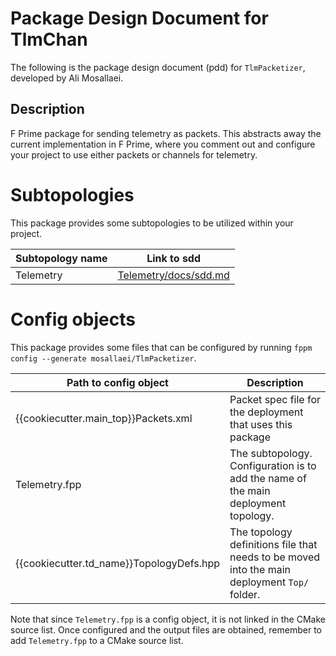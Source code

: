 # Package Design Document for TlmChan

The following is the package design document (pdd) for `TlmPacketizer`, developed by Ali Mosallaei. 

## Description

F Prime package for sending telemetry as packets. This abstracts away the current implementation in F Prime, where you comment out and configure your project to use either packets or channels for telemetry. 

# Subtopologies

This package provides some subtopologies to be utilized within your project.

| Subtopology name | Link to sdd   |
| ---------------- | ------------- |
| Telemetry    | [Telemetry/docs/sdd.md](../Telemetry/docs/sdd.md) |

# Config objects

This package provides some files that can be configured by running `fppm config --generate mosallaei/TlmPacketizer`.

| Path to config object | Description                    |
| --------------------- | ------------------------------ |
| {{cookiecutter.main_top}}Packets.xml | Packet spec file for the deployment that uses this package  |
| Telemetry.fpp   | The subtopology. Configuration is to add the name of the main deployment topology. |
| {{cookiecutter.td_name}}TopologyDefs.hpp   | The topology definitions file that needs to be moved into the main deployment `Top/` folder. |

Note that since `Telemetry.fpp` is a config object, it is not linked in the CMake source list. Once configured and the output files are obtained, remember to add `Telemetry.fpp` to a CMake source list.